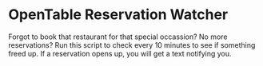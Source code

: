 # OpenTable Reservation Watcher

Forgot to book that restaurant for that special occassion?  No more reservations?  Run
this script to check every 10 minutes to see if something freed up.  If a reservation
opens up, you will get a text notifying you.

